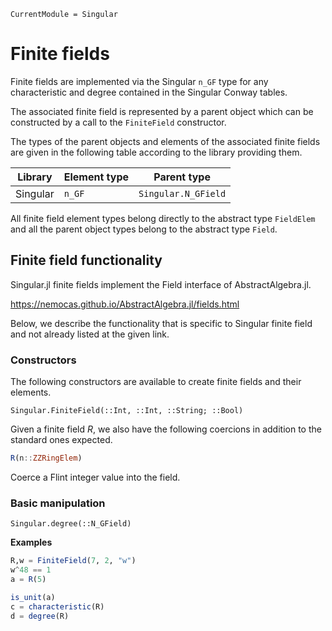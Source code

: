 ```@meta
CurrentModule = Singular
```

# Finite fields

Finite fields are implemented via the Singular `n_GF` type for any characteristic and
degree contained in the Singular Conway tables.

The associated finite field is represented by a parent object which can be constructed
by a call to the `FiniteField` constructor.

The types of the parent objects and elements of the associated finite fields are given
in the following table according to the library providing them.

 Library        | Element type  | Parent type
----------------|---------------|--------------------
Singular        | `n_GF`        | `Singular.N_GField`

All finite field element types belong directly to the abstract type `FieldElem` and
all the parent object types belong to the abstract type `Field`.

## Finite field functionality

Singular.jl finite fields implement the Field interface of AbstractAlgebra.jl.

<https://nemocas.github.io/AbstractAlgebra.jl/fields.html>

Below, we describe the functionality that is specific to Singular finite field and not
already listed at the given link.

### Constructors

The following constructors are available to create finite fields and their elements.

```@docs
Singular.FiniteField(::Int, ::Int, ::String; ::Bool)
```

Given a finite field $R$, we also have the following coercions in addition to the
standard ones expected.

```julia
R(n::ZZRingElem)
```

Coerce a Flint integer value into the field.

### Basic manipulation

```@docs
Singular.degree(::N_GField)
```

**Examples**

```julia
R,w = FiniteField(7, 2, "w")
w^48 == 1
a = R(5)

is_unit(a)
c = characteristic(R)
d = degree(R)
```

